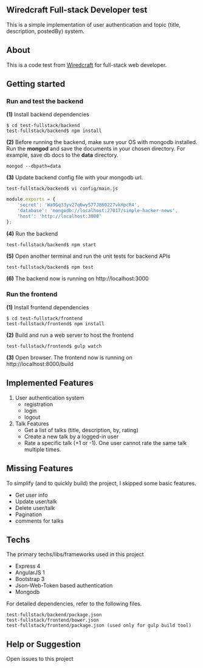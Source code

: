 Wiredcraft Full-stack Developer test
-------------------------

This is a simple implementation of user authentication and topic (title, description, postedBy) system.
## About
This is a code test from [Wiredcraft](https://github.com/Wiredcraft/) for full-stack web developer.

## Getting started
### Run and test the backend
**(1)** Install backend dependencies
```shell
$ cd test-fullstack/backend
test-fullstack/backend$ npm install
```
**(2)** Before running the backend, make sure your OS with mongodb installed. Run the **mongod** and save the documents in your chosen directory. For example, save db docs to the **data** directory.
```shell
mongod --dbpath=data
``` 
**(3)** Update backend config file with your mongodb url.
```shell
test-fullstack/backend$ vi config/main.js
````
```JavaScript
module.exports = {
    'secret': 'Wa9Gq33yv27q6wyS77J860227vkHpcR4',
    'database': 'mongodb://localhost:27017/simple-hacker-news',
    'host': 'http://localhost:3000'
};
```

**(4)** Run the backend
```shell
test-fullstack/backend$ npm start
```

**(5)** Open another terminal and run the unit tests for backend APIs
```shell
test-fullstack/backend$ npm test
```

**(6)** The backend now is running on http://localhost:3000 

### Run the frontend
**(1)** Install frontend dependencies
```shell
$ cd test-fullstack/frontend
test-fullstack/frontend$ npm install
```

**(2)** Build and run a web server to host the frontend
```
test-fullstack/frontend$ gulp watch
```

**(3)** Open browser. The frontend now is running on http://localhost:8000/build

## Implemented Features
1. User authentication system
   - registration
   - login
   - logout
2. Talk Features
   - Get a list of talks (title, description, by, rating)
   - Create a new talk by a logged-in user
   - Rate a specific talk (+1 or -1). One user cannot rate the same talk multiple times.

## Missing Features
To simplify (and to quickly build) the project, I skipped some basic features.
- Get user info
- Update user/talk
- Delete user/talk
- Pagination
- comments for talks

## Techs
The primary techs/libs/frameworks used in this project
- Express 4
- AngularJS 1
- Bootstrap 3
- Json-Web-Token based authentication
- Mongodb

For detailed dependencies, refer to the following files.
```
test-fullstack/backend/package.json
test-fullstack/frontend/bower.json
test-fullstack/frontend/package.json (used only for gulp build tool)
```

## Help or Suggestion
Open issues to this project
